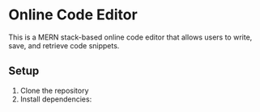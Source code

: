 # Online Code Editor

This is a MERN stack-based online code editor that allows users to write, save, and retrieve code snippets.

## Setup

1. Clone the repository
2. Install dependencies:

